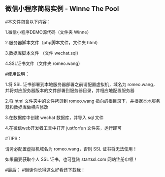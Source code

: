 ## 微信小程序简易实例 - Winne The Pool

#本文件包含以下内容：

1.微信小程序DEMO源代码（文件夹 Winne）

2.服务器脚本文件（php脚本文件，文件夹 html）

3.数据库脚本文件 （文件 wechat.sql）

4.SSL证书文件（文件夹 romeo.wang）


#使用说明：

1.将 SSL 证书部署到本地服务器部署之前请配置虚拟机，域名为 romeo.wang，并将对应服务器版本的文件部署到服务器目录，并相应地配置服务器

2.将 html 文件夹中的文件拷贝到 romeo.wang 指向的根目录下，并根据本地服务器和数据库做相应修改

3.在数据库中创建 wechat 数据库，并导入 sql 文件

4.在微信web开发者工具中打开 justforfun 文件夹，运行即可


#TIPS：

请务必配置虚拟机域名为 romeo.wang，否则 SSL 证书将无法使用！

如果需要获取个人 SSL 证书，也可登陆 startssl.com 网站注册申领！

#最后：
#谢谢你长得这么好看还下载我！
